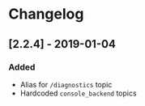 # Changelog

## [2.2.4] - 2019-01-04

### Added

- Alias for `/diagnostics` topic
- Hardcoded `console_backend` topics
